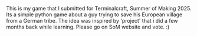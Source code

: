This is my game that I submitted for Terminalcraft, Summer of Making 2025. Its a simple python game about a guy trying to save his European village from a German tribe. The idea was inspired by 'project' that i did a few months back while learning. Please go on SoM website and vote. :)







 